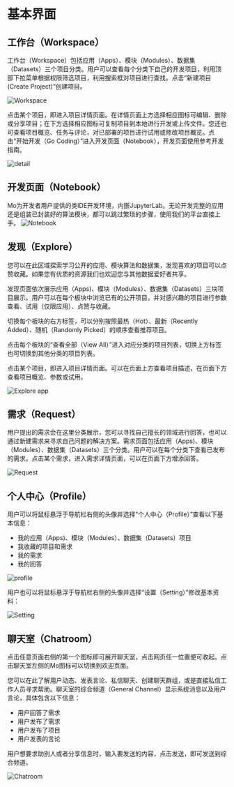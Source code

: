 # 基本界面
 
## 工作台（Workspace）

工作台（Workspace）包括应用（Apps）、模块（Modules）、数据集（Datasets）三个项目分类。用户可以查看每个分类下自己的开发项目，利用顶部下拉菜单根据权限筛选项目，利用搜索框对项目进行查找。点击“新建项目(Create Project)”创建项目。

![Workspace](https://ws2.sinaimg.cn/large/006tNbRwgy1fvm2ygkwkkj31kw0zagzz.jpg)

点击某个项目，即进入项目详情页面。在详情页面上方选择相应图标可编辑、删除或分享项目；在下方选择相应图标可复制项目到本地进行开发或上传文件。您还也可查看项目概览、任务与评论，对已部署的项目进行试用或修改项目概览。点击“开始开发（Go Coding）”进入开发页面（Notebook），开发页面使用参考开发指南。

![detail](https://ws1.sinaimg.cn/large/006tNbRwly1fwkm5fonj8j31kw0t07d1.jpg)

## 开发页面（Notebook）

Mo为开发者用户提供的类IDE开发环境，内嵌JupyterLab。无论开发完整的应用还是组装已封装好的算法模块，都可以跳过繁琐的步骤，使用我们的平台直接上手。
![Notebook](https://ws1.sinaimg.cn/large/006tNbRwly1fxlp2inv2uj31ev0u0jz3.jpg)

## 发现（Explore）

您可以在此区域探索学习公开的应用、模块算法和数据集，发现喜欢的项目可以点赞收藏。如果您有优质的资源我们也欢迎您与其他数据爱好者共享。

发现页面依次展示应用（Apps)、模块（Modules）、数据集（Datasets）三块项目展示。用户可以在每个板块中浏览已有的公开项目，并对感兴趣的项目进行参数查看、试用（仅限应用）、点赞与收藏。

切换每个板块的右方标签，可以分别按照最热（Hot）、最新（Recently Added）、随机（Randomly Picked）的顺序查看推荐项目。

点击每个板块的“查看全部（View All）”进入对应分类的项目列表，切换上方标签也可切换到其他分类的项目列表。

点击某个项目，即进入项目详情页面。可以在页面上方查看项目描述，在页面下方查看项目概览、参数或试用。

![Explore app](https://ws1.sinaimg.cn/large/006tNc79gy1fvo7g6fg8vj31kw0wnkjl.jpg)

## 需求（Request）

用户提出的需求会在这里分类展示，您可以寻找自己擅长的领域进行回答，也可以通过新建需求来寻求自己问题的解决方案。需求页面包括应用（Apps)、模块（Modules）、数据集（Datasets）三个分类。用户可以在每个分类下查看已发布的需求。点击某个需求，进入需求详情页面，可以在页面下方增添回答。

![Request](https://ws4.sinaimg.cn/large/006tNbRwgy1fvm1wullr4j31kw0zfh50.jpg)

## 个人中心（Profile）

用户可以将鼠标悬浮于导航栏右侧的头像并选择“个人中心（Profile）”查看以下基本信息：

- 我的应用（Apps)、模块（Modules）、数据集（Datasets）项目
- 我收藏的项目和需求
- 我的需求
- 我的回答

![profile](https://ws2.sinaimg.cn/large/006tNbRwly1fwkln5bnobj31kw0soqa0.jpg)

用户也可以将鼠标悬浮于导航栏右侧的头像并选择“设置（Setting）”修改基本资料：

![Setting](https://ws3.sinaimg.cn/large/006tNbRwgy1fw20ah5qv1j31kw0uogs1.jpg)


## 聊天室（Chatroom）

点击任意页面右侧的第一个图标即可展开聊天室，点击网页任一位置便可收起。点击聊天室左侧的Mo图标可以切换到欢迎页面。

您可以在此了解用户动态、发表言论、私信聊天、创建聊天群组，或是直接私信工作人员寻求帮助。聊天室的综合频道（General Channel）显示系统消息以及用户言论，具体包含以下信息：

- 用户回答了需求
- 用户发布了需求
- 用户发布了项目
- 用户发表的言论

用户想要求助别人或者分享信息时，输入要发送的内容，点击发送，即可发送到综合频道。

![Chatroom](https://ws1.sinaimg.cn/large/006tNbRwgy1fw20k01788j31kw0ujb29.jpg)











